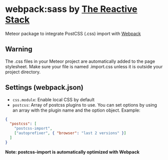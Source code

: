 # webpack:sass by [The Reactive Stack](https://thereactivestack.com)
Meteor package to integrate PostCSS (.css) import with [Webpack](https://github.com/thereactivestack/meteor-webpack)

## Warning
The .css files in your Meteor project are automatically added to the page stylesheet. Make sure your file is named .import.css unless it is outside your project directory.

## Settings (webpack.json)
- `css.module`: Enable local CSS by default
- `postcss`: Array of postcss plugins to use. You can set options by using an array with the plugin name and the option object. Example: 

```json
{
  "postcss": [
    "postcss-import",
    ["autoprefixer", { "browser": "last 2 versions" }]
  ]
}
```

**Note: postcss-import is automatically optimized with Webpack**
